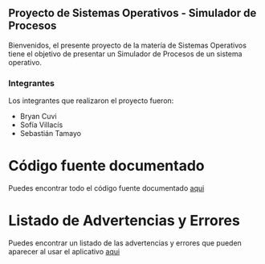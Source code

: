 ## Proyecto de Sistemas Operativos - Simulador de Procesos

Bienvenidos, el presente proyecto de la matería de Sistemas Operativos tiene el objetivo de presentar un Simulador de Procesos de un sistema operativo.

### Integrantes

Los integrantes que realizaron el proyecto fueron:

- Bryan Cuvi
- Sofía Villacís
- Sebastián Tamayo

# Código fuente documentado

Puedes encontrar todo el código fuente documentado [aqui](https://thesteppenwolf.github.io/Proyecto-Sistemas-Operativos-Simulador-de-Procesos/ProyectoSO.html)

# Listado de Advertencias y Errores

Puedes encontrar un listado de las advertencias y errores que pueden aparecer al usar el aplicativo [aqui](https://github.com/TheSteppenwolf/Proyecto-Sistemas-Operativos-Simulador-de-Procesos/blob/main/advertencias%20y%20errores.md)


